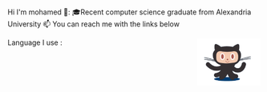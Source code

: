  Hi I'm mohamed 👋:
🎓Recent computer science graduate from Alexandria University 
📫 You can reach me with the links below

<p align="center>
<a href="https://www.linkedin.com/in/muhamedhassan007/"></a>
<a href="https://twitter.com/muhamed2711"></a>
<a href="https://www.instagram.com/muhamed.hassan_x/?hl=en"></a>
</p>
<img src="logo.gif" align="right" width="25%">
<!--
**muhamedhassan007/muhamedhassan007** is a ✨ _special_ ✨ repository because its `README.md` (this file) appears on your GitHub profile.
-->
Language I use :

<a href= " https://camo.githubusercontent.com/30cc89f9d45d7901e66c79dd68f99ad29ed54927/68747470733a2f2f696d672e736869656c64732e696f2f62616467652f2d432d3030303030303f7374796c653d666c6174266c6f676f3d63"></a>

<a href= " https://camo.githubusercontent.com/ddfb4ac38b50b88d125a14d95df9138244a8f4ae/68747470733a2f2f696d672e736869656c64732e696f2f62616467652f2d432b2b2d3030303030303f7374796c653d666c6174266c6f676f3d63253242253242"></a>

